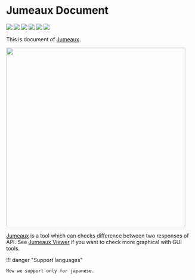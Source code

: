 Jumeaux Document
================

![](https://img.shields.io/pypi/pyversions/jumeaux.svg) [![](https://img.shields.io/pypi/v/jumeaux.svg)][pypi] [![](https://api.travis-ci.org/tadashi-aikawa/jumeaux.svg?branch=master)][travis] [![](https://codeclimate.com/github/tadashi-aikawa/jumeaux/badges/coverage.svg)][coverage] [![](https://codeclimate.com/github/tadashi-aikawa/jumeaux/badges/gpa.svg)][complexity] ![](https://img.shields.io/github/license/mashape/apistatus.svg)

This is document of [Jumeaux].

<img src="/img/logo-large.png" width=480 />

[Jumeaux] is a tool which can checks difference between two responses of API.
See [Jumeaux Viewer] if you want to check more graphical with GUI tools.

!!! danger "Support languages"

    Now we support only for japanese.

[Jumeaux]: https://github.com/tadashi-aikawa/jumeaux
[Jumeaux Viewer]: https://github.com/tadashi-aikawa/jumeaux-viewer
[travis]: https://travis-ci.org/tadashi-aikawa/jumeaux/builds
[coverage]: https://codeclimate.com/github/tadashi-aikawa/jumeaux/coverage
[complexity]: https://codeclimate.com/github/tadashi-aikawa/jumeaux
[pypi]: https://pypi.python.org/pypi/jumeaux
